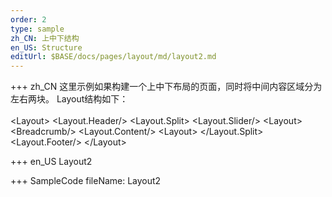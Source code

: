 ```yaml
--- 
order: 2
type: sample
zh_CN: 上中下结构
en_US: Structure
editUrl: $BASE/docs/pages/layout/md/layout2.md
---
```


+++ zh_CN
  这里示例如果构建一个上中下布局的页面，同时将中间内容区域分为左右两块。
  Layout结构如下：  
<Hcode inline>   
&lt;Layout&gt;
    &lt;Layout.Header/&gt;
    &lt;Layout.Split&gt;
        &lt;Layout.Slider/&gt;
        &lt;Layout&gt;
          &lt;Breadcrumb/&gt;
          &lt;Layout.Content/&gt;
        &lt;Layout&gt;
    &lt;/Layout.Split&gt;
    &lt;Layout.Footer/&gt;
&lt;/Layout&gt;
</Hcode>

+++ en_US
Layout2

+++ SampleCode
fileName: Layout2
